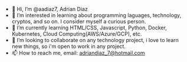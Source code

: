 - 👋 Hi, I’m @aadiaz7, Adrian Diaz
- 👀 I’m interested in learning about programming laguages, technology, cryptos, and so on. I consider myself a curious person.
- 🌱 I’m currently learning HTML/CSS, Javascript, Python, Docker, Kubernetes, Cloud Computing(AWS/Azure/GCP), etc.
- 💞️ I’m looking to collaborate on any technology project, i love to learn new things, so i'm open to work in any project.
- 📫 How to reach me, email: adriandiaz_7@hotmail.com 

<!---
aadiaz7/aadiaz7 is a ✨ special ✨ repository because its `README.md` (this file) appears on your GitHub profile.
You can click the Preview link to take a look at your changes.
--->
